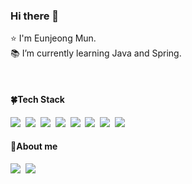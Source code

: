 ### Hi there 👋

⭐ I'm Eunjeong Mun.  
📚 I’m currently learning Java and Spring.

<br>

<h4>🍀Tech Stack</h4>

<img src="https://img.shields.io/badge/Java-007396?style=flat-square&logo=java&logoColor=white"/>&nbsp;&nbsp;<img src="https://img.shields.io/badge/Spring-6DB33F?style=flat-square&logo=spring&logoColor=white"/>&nbsp;&nbsp;<img src="https://img.shields.io/badge/SpringBoot-6DB33F?style=flat-square&logo=springboot&logoColor=white"/>&nbsp;&nbsp;<img src="https://img.shields.io/badge/Phthon-3776AB?style=flat-square&logo=python&logoColor=white"/>&nbsp;&nbsp;<img src="https://img.shields.io/badge/MySQL-4479A1?style=flat-square&logo=mysql&logoColor=white"/>&nbsp;&nbsp;<img src="https://img.shields.io/badge/AmazonAWS-232F3E?style=flat-square&logo=amazonaws&logoColor=white">&nbsp;&nbsp;<img src="https://img.shields.io/badge/AmazonRDS-527FFF?style=flat-square&logo=amazonrds&logoColor=white">&nbsp;&nbsp;<img src="https://img.shields.io/badge/AmazonS3-569A31?style=flat-square&logo=amazons3&logoColor=white">


<h4>🔔About me</h4>

<a href="https://graph-paper.tistory.com"><img src="https://img.shields.io/badge/Blog-F5C400?style=flat-square&logo=Blogger&logoColor=white"/></a>&nbsp;&nbsp;<a href="mailto:munej26@gmail.com" target="_blank"><img src="https://img.shields.io/badge/Gmail-EA4335?style=flat-square&logo=gmail&logoColor=white"/></a>&nbsp;&nbsp;